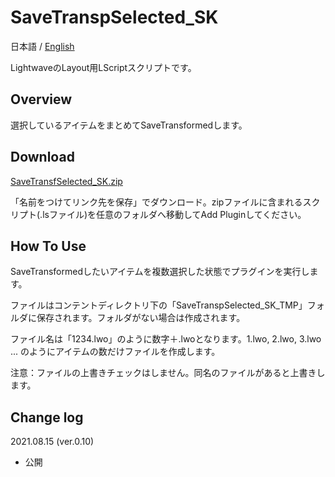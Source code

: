 # SaveTranspSelected_SK

 日本語 / [English](README.md)

LightwaveのLayout用LScriptスクリプトです。

## Overview

選択しているアイテムをまとめてSaveTransformedします。

## Download

[SaveTransfSelected_SK.zip](SaveTransfSelected_SK.zip)

「名前をつけてリンク先を保存」でダウンロード。zipファイルに含まれるスクリプト(.lsファイル)を任意のフォルダへ移動してAdd Pluginしてください。

## How To Use

SaveTransformedしたいアイテムを複数選択した状態でプラグインを実行します。

ファイルはコンテントディレクトリ下の「SaveTranspSelected_SK_TMP」フォルダに保存されます。フォルダがない場合は作成されます。

ファイル名は「1234.lwo」のように数字＋.lwoとなります。1.lwo, 2.lwo, 3.lwo ... のようにアイテムの数だけファイルを作成します。

注意：ファイルの上書きチェックはしません。同名のファイルがあると上書きします。

## Change log

2021.08.15 (ver.0.10)

- 公開
